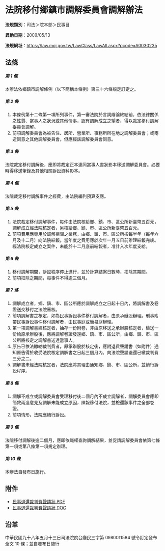 # 法院移付鄉鎮市調解委員會調解辦法



**法規類別**：司法＞院本部＞民事目

**異動日期**：2009/05/13  

**法規網址**：https://law.moj.gov.tw/LawClass/LawAll.aspx?pcode=A0030235



## 法條
##### 第 1 條
本辦法依鄉鎮市調解條例（以下簡稱本條例）第三十六條規定訂定之。

##### 第 2 條
1. 本條例第十二條第一項所列事件，第一審法院於言詞辯論終結前，依法律關係之性質、當事人之狀況或其他情事，認有調解成立之望者，得以裁定移付調解委員會調解。
1. 前項調解委員會為被告住、居所、營業所、事務所所在地之調解委員會；或兩造同意之其他調解委員會，但應經該調解委員會同意。

##### 第 3 條
法院裁定移付調解後，應即將裁定正本連同當事人書狀影本移送調解委員會。必要時得移送筆錄及其他相關訴訟資料影本。

##### 第 4 條
法院裁定移付調解事件之經費，由法院編列預算支應。

##### 第 5 條
1. 法院裁定移付調解事件，每件由法院核給鄉、鎮、市、區公所新臺幣五百元，調解成立經法院核定者，另核給鄉、鎮、市、區公所新臺幣五百元。
1. 前項費用應專用於調解相關之業務，由鄉、鎮、市、區公所按每半年（每年六月及十二月）向法院結報，當年度之費用應於次年一月五日前辦理結報完竣。經法院核定成立之案件，未能於十二月底前結報者，准計入次年度支給。

##### 第 6 條
1. 移付調解期間，訴訟程序停止進行，並於計算結案日數時，扣除其期間。
1. 前項扣除之期間，每事件不得逾三個月。

##### 第 7 條
1. 調解成立者，鄉、鎮、市、區公所應於調解成立之日起十日內，將調解書及卷證送交移付之法院審核。
1. 前項調解書之核定，如為民事訴訟事件移付調解者，由原承辦股辦理。刑事附帶民事訴訟事件移付調解者，由民事庭或簡易庭辦理。
1. 第一項調解書經核定者，抽存一份附卷，非由原移送之承辦股核定者，檢送一份給原承辦股後，應將調解卷證發還鄉、鎮、市、區公所，由鄉、鎮、市、區公所將核定之調解書送達當事人。
1. 原告已依法繳納裁判費者，原承辦股於核定後，應附退費聲請書（如附件）通知原告得於收受法院核定調解書之日起三個月內，向法院聲請退還已繳裁判費三分之二。
1. 調解書未經法院核定者，法院應將其理由通知鄉、鎮、市、區公所，並續行訴訟程序。

##### 第 8 條
1. 調解不成立或調解委員會受理移付後二個月內不成立調解者，調解委員會應即簡敘兩造意見及調解未能成立原因，陳報移付法院，並檢還該事件之全部卷證。
1. 前項情形，法院應續行訴訟。

##### 第 9 條
法院移付調解後逾二個月，應即依職權查詢調解結果，並促請調解委員會依第七條第一項或第八條第一項規定辦理。

##### 第 10 條
本辦法自發布日施行。
## 附件
* [民事退還裁判費聲請狀.PDF](https://law.moj.gov.tw/LawClass/LawGetFile.ashx?FileId=0000234635)
* [民事退還裁判費聲請狀.DOC](https://law.moj.gov.tw/LawClass/LawGetFile.ashx?FileId=0000065133)
## 沿革
中華民國九十八年五月十三日司法院院台廳民三字第 0980011584 號令訂定發布全文 10 條；並自發布日施行
